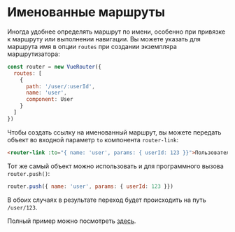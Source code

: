 # Именованные маршруты

Иногда удобнее определять маршрут по имени, особенно при привязке к маршруту или выполнении навигации. Вы можете указать для маршрута имя в опции `routes` при создании экземпляра  маршрутизатора:

```js
const router = new VueRouter({
  routes: [
    {
      path: '/user/:userId',
      name: 'user',
      component: User
    }
  ]
})
```

Чтобы создать ссылку на именованный маршрут, вы можете передать объект во входной параметр `to` компонента `router-link`:

```html
<router-link :to="{ name: 'user', params: { userId: 123 }}">Пользователь</router-link>
```

Тот же самый объект можно использовать и для программного вызова `router.push()`:

```js
router.push({ name: 'user', params: { userId: 123 }})
```

В обоих случаях в результате переход будет происходить на путь `/user/123`.

Полный пример можно посмотреть [здесь](https://github.com/vuejs/vue-router/blob/dev/examples/named-routes/app.js).

